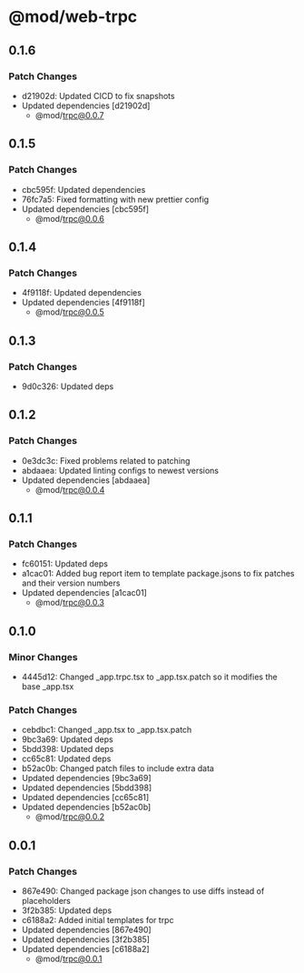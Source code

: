 # @mod/web-trpc

## 0.1.6

### Patch Changes

- d21902d: Updated CICD to fix snapshots
- Updated dependencies [d21902d]
  - @mod/trpc@0.0.7

## 0.1.5

### Patch Changes

- cbc595f: Updated dependencies
- 76fc7a5: Fixed formatting with new prettier config
- Updated dependencies [cbc595f]
  - @mod/trpc@0.0.6

## 0.1.4

### Patch Changes

- 4f9118f: Updated dependencies
- Updated dependencies [4f9118f]
  - @mod/trpc@0.0.5

## 0.1.3

### Patch Changes

- 9d0c326: Updated deps

## 0.1.2

### Patch Changes

- 0e3dc3c: Fixed problems related to patching
- abdaaea: Updated linting configs to newest versions
- Updated dependencies [abdaaea]
  - @mod/trpc@0.0.4

## 0.1.1

### Patch Changes

- fc60151: Updated deps
- a1cac01: Added bug report item to template package.jsons to fix patches and their version numbers
- Updated dependencies [a1cac01]
  - @mod/trpc@0.0.3

## 0.1.0

### Minor Changes

- 4445d12: Changed \_app.trpc.tsx to \_app.tsx.patch so it modifies the base \_app.tsx

### Patch Changes

- cebdbc1: Changed \_app.tsx to \_app.tsx.patch
- 9bc3a69: Updated deps
- 5bdd398: Updated deps
- cc65c81: Updated deps
- b52ac0b: Changed patch files to include extra data
- Updated dependencies [9bc3a69]
- Updated dependencies [5bdd398]
- Updated dependencies [cc65c81]
- Updated dependencies [b52ac0b]
  - @mod/trpc@0.0.2

## 0.0.1

### Patch Changes

- 867e490: Changed package json changes to use diffs instead of placeholders
- 3f2b385: Updated deps
- c6188a2: Added initial templates for trpc
- Updated dependencies [867e490]
- Updated dependencies [3f2b385]
- Updated dependencies [c6188a2]
  - @mod/trpc@0.0.1
